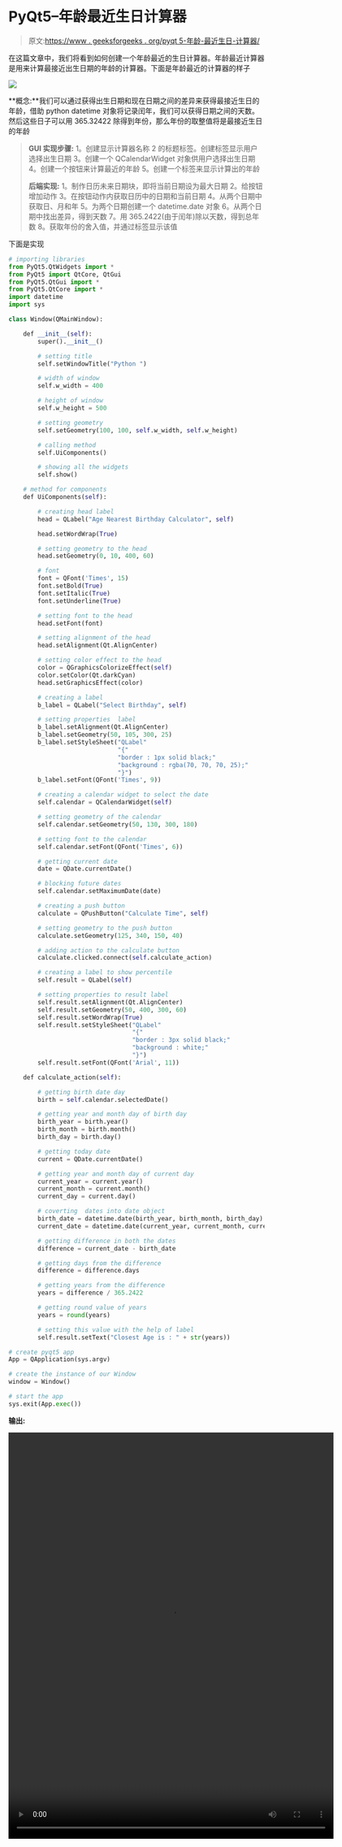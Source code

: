 # PyQt5–年龄最近生日计算器

> 原文:[https://www . geeksforgeeks . org/pyqt 5-年龄-最近生日-计算器/](https://www.geeksforgeeks.org/pyqt5-age-nearest-birthday-calculator/)

在这篇文章中，我们将看到如何创建一个年龄最近的生日计算器。年龄最近计算器是用来计算最接近出生日期的年龄的计算器。下面是年龄最近的计算器的样子

![](img/8a3ab94b7c9c7133b9559e4aedfe5c35.png)

**概念:**我们可以通过获得出生日期和现在日期之间的差异来获得最接近生日的年龄，借助 python datetime 对象将记录闰年，我们可以获得日期之间的天数。然后这些日子可以用 365.32422 除得到年份，那么年份的取整值将是最接近生日的年龄

> **GUI 实现步骤:**
> 1。创建显示计算器名称
> 2 的标题标签。创建标签显示用户选择出生日期
> 3。创建一个 QCalendarWidget 对象供用户选择出生日期
> 4。创建一个按钮来计算最近的年龄
> 5。创建一个标签来显示计算出的年龄
> 
> **后端实现:**
> 1。制作日历未来日期块，即将当前日期设为最大日期
> 2。给按钮增加动作
> 3。在按钮动作内获取日历中的日期和当前日期
> 4。从两个日期中获取日、月和年
> 5。为两个日期创建一个 datetime.date 对象
> 6。从两个日期中找出差异，得到天数
> 7。用 365.2422(由于闰年)除以天数，得到总年数
> 8。获取年份的舍入值，并通过标签显示该值

下面是实现

```py
# importing libraries
from PyQt5.QtWidgets import * 
from PyQt5 import QtCore, QtGui
from PyQt5.QtGui import * 
from PyQt5.QtCore import * 
import datetime
import sys

class Window(QMainWindow):

    def __init__(self):
        super().__init__()

        # setting title
        self.setWindowTitle("Python ")

        # width of window
        self.w_width = 400

        # height of window
        self.w_height = 500

        # setting geometry
        self.setGeometry(100, 100, self.w_width, self.w_height)

        # calling method
        self.UiComponents()

        # showing all the widgets
        self.show()

    # method for components
    def UiComponents(self):

        # creating head label
        head = QLabel("Age Nearest Birthday Calculator", self)

        head.setWordWrap(True)

        # setting geometry to the head
        head.setGeometry(0, 10, 400, 60)

        # font
        font = QFont('Times', 15)
        font.setBold(True)
        font.setItalic(True)
        font.setUnderline(True)

        # setting font to the head
        head.setFont(font)

        # setting alignment of the head
        head.setAlignment(Qt.AlignCenter)

        # setting color effect to the head
        color = QGraphicsColorizeEffect(self)
        color.setColor(Qt.darkCyan)
        head.setGraphicsEffect(color)

        # creating a label
        b_label = QLabel("Select Birthday", self)

        # setting properties  label
        b_label.setAlignment(Qt.AlignCenter)
        b_label.setGeometry(50, 105, 300, 25)
        b_label.setStyleSheet("QLabel"
                              "{"
                              "border : 1px solid black;"
                              "background : rgba(70, 70, 70, 25);"
                              "}")
        b_label.setFont(QFont('Times', 9))

        # creating a calendar widget to select the date
        self.calendar = QCalendarWidget(self)

        # setting geometry of the calendar
        self.calendar.setGeometry(50, 130, 300, 180)

        # setting font to the calendar
        self.calendar.setFont(QFont('Times', 6))

        # getting current date
        date = QDate.currentDate()

        # blocking future dates
        self.calendar.setMaximumDate(date)

        # creating a push button
        calculate = QPushButton("Calculate Time", self)

        # setting geometry to the push button
        calculate.setGeometry(125, 340, 150, 40)

        # adding action to the calculate button
        calculate.clicked.connect(self.calculate_action)

        # creating a label to show percentile
        self.result = QLabel(self)

        # setting properties to result label
        self.result.setAlignment(Qt.AlignCenter)
        self.result.setGeometry(50, 400, 300, 60)
        self.result.setWordWrap(True)
        self.result.setStyleSheet("QLabel"
                                  "{"
                                  "border : 3px solid black;"
                                  "background : white;"
                                  "}")
        self.result.setFont(QFont('Arial', 11))

    def calculate_action(self):

        # getting birth date day
        birth = self.calendar.selectedDate()

        # getting year and month day of birth day
        birth_year = birth.year()
        birth_month = birth.month()
        birth_day = birth.day()

        # getting today date
        current = QDate.currentDate()

        # getting year and month day of current day
        current_year = current.year()
        current_month = current.month()
        current_day = current.day()

        # coverting  dates into date object
        birth_date = datetime.date(birth_year, birth_month, birth_day)
        current_date = datetime.date(current_year, current_month, current_day)

        # getting difference in both the dates
        difference = current_date - birth_date

        # getting days from the difference
        difference = difference.days

        # getting years from the difference
        years = difference / 365.2422

        # getting round value of years
        years = round(years)

        # setting this value with the help of label
        self.result.setText("Closest Age is : " + str(years))

# create pyqt5 app
App = QApplication(sys.argv)

# create the instance of our Window
window = Window()

# start the app
sys.exit(App.exec())
```

**输出:**

<video class="wp-video-shortcode" id="video-434886-1" width="640" height="800" preload="metadata" controls=""><source type="video/mp4" src="https://media.geeksforgeeks.org/wp-content/uploads/20200615030913/Python-2020-06-15-03-08-44.mp4?_=1">[https://media.geeksforgeeks.org/wp-content/uploads/20200615030913/Python-2020-06-15-03-08-44.mp4](https://media.geeksforgeeks.org/wp-content/uploads/20200615030913/Python-2020-06-15-03-08-44.mp4)</video>